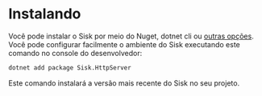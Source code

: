 # Instalando

Você pode instalar o Sisk por meio do Nuget, dotnet cli ou [outras opções](https://www.nuget.org/packages/Sisk.HttpServer/). Você pode configurar facilmente o ambiente do Sisk executando este comando no console do desenvolvedor:

```sh
dotnet add package Sisk.HttpServer
```

Este comando instalará a versão mais recente do Sisk no seu projeto.
